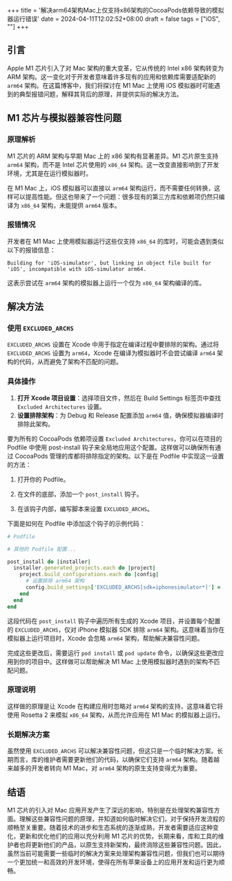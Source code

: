 +++
title = '解决arm64架构Mac上仅支持x86架构的CocoaPods依赖导致的模拟器运行错误'
date = 2024-04-11T12:02:52+08:00
draft = false
tags = ["iOS", ""]
+++

## 引言

Apple M1 芯片引入了对 Mac 架构的重大变革，它从传统的 Intel x86 架构转变为 ARM 架构。这一变化对于开发者意味着许多现有的应用和依赖库需要适配新的 `arm64` 架构。在这篇博客中，我们将探讨在 M1 Mac 上使用 iOS 模拟器时可能遇到的典型报错问题，解释其背后的原理，并提供实际的解决方法。

## M1 芯片与模拟器兼容性问题

### 原理解析

M1 芯片的 ARM 架构与早期 Mac 上的 x86 架构有显著差异。M1 芯片原生支持 `arm64` 架构，而不是 Intel 芯片使用的 `x86_64` 架构。这一改变直接影响到了开发环境，尤其是在运行模拟器时。

在 M1 Mac 上，iOS 模拟器可以直接以 `arm64` 架构运行，而不需要任何转换，这样可以提高性能。但这也带来了一个问题：很多现有的第三方库和依赖项仍然只编译为 `x86_64` 架构，未能提供 `arm64` 版本。

### 报错情况

开发者在 M1 Mac 上使用模拟器运行这些仅支持 `x86_64` 的库时，可能会遇到类似以下的报错信息：

```
Building for 'iOS-simulator', but linking in object file built for 'iOS', incompatible with iOS-simulator arm64.
```

这表示尝试在 `arm64` 架构的模拟器上运行一个仅为 `x86_64` 架构编译的库。

## 解决方法

### 使用 `EXCLUDED_ARCHS`

`EXCLUDED_ARCHS` 设置在 Xcode 中用于指定在编译过程中要排除的架构。通过将 `EXCLUDED_ARCHS` 设置为 `arm64`，Xcode 在编译为模拟器时不会尝试编译 `arm64` 架构的代码，从而避免了架构不匹配的问题。

### 具体操作

1. **打开 Xcode 项目设置**：选择项目文件，然后在 Build Settings 标签页中查找 `Excluded Architectures` 设置。
2. **设置排除架构**：为 Debug 和 Release 配置添加 `arm64` 值，确保模拟器编译时排除此架构。

要为所有的 CocoaPods 依赖项设置 `Excluded Architectures`，你可以在项目的 Podfile 中使用 post-install 钩子来全局地应用这个配置。这样做可以确保所有通过 CocoaPods 管理的库都将排除指定的架构。以下是在 Podfile 中实现这一设置的方法：

1. 打开你的 Podfile。

2. 在文件的底部，添加一个 `post_install` 钩子。

3. 在该钩子内部，编写脚本来设置 `EXCLUDED_ARCHS`。

下面是如何在 Podfile 中添加这个钩子的示例代码：

```ruby
# Podfile

# 其他的 Podfile 配置...

post_install do |installer|
  installer.generated_projects.each do |project|
    project.build_configurations.each do |config|
      # 设置排除 arm64 架构
      config.build_settings['EXCLUDED_ARCHS[sdk=iphonesimulator*]'] = 'arm64'
    end
  end
end
```

这段代码在 `post_install` 钩子中遍历所有生成的 Xcode 项目，并设置每个配置的 `EXCLUDED_ARCHS`，仅对 iPhone 模拟器 SDK 排除 `arm64` 架构。这意味着当你在模拟器上运行项目时，Xcode 会忽略 `arm64` 架构，帮助解决兼容性问题。

完成这些更改后，需要运行 `pod install` 或 `pod update` 命令，以确保这些更改应用到你的项目中。这样做可以帮助解决 M1 Mac 上使用模拟器时遇到的架构不匹配问题。

### 原理说明

这样做的原理是让 Xcode 在构建应用时忽略对 `arm64` 架构的支持，这意味着它将使用 Rosetta 2 来模拟 `x86_64` 架构，从而允许应用在 M1 Mac 的模拟器上运行。

### 长期解决方案

虽然使用 `EXCLUDED_ARCHS` 可以解决兼容性问题，但这只是一个临时解决方案。长期而言，库的维护者需要更新他们的代码，以确保它们支持 `arm64` 架构。随着越来越多的开发者转向 M1 Mac，对 `arm64` 架构的原生支持变得尤为重要。

## 结语

M1 芯片的引入对 Mac 应用开发产生了深远的影响，特别是在处理架构兼容性方面。理解这些兼容性问题的原理，并知道如何临时解决它们，对于保持开发流程的顺畅至关重要。随着技术的进步和生态系统的逐渐成熟，开发者需要适应这种变化，更新和优化他们的应用以充分利用 M1 芯片的优势。长期来看，库和工具的维护者也将更新他们的产品，以原生支持新架构，最终消除这些兼容性问题。因此，虽然当前可能需要一些临时的解决方案来处理架构兼容性问题，但我们也可以期待一个更加统一和高效的开发环境，使得在所有苹果设备上的应用开发和运行更为顺畅。
